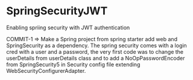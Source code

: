 # SpringSecurityJWT
Enabling spriing security with JWT authentication 

  COMMIT-1 => Make a Spring project from spring starter add web and SpringSecurity as a dependency.
The spring security comes with a login cred with a user and a password, the very first code was to change the userDetails from userDetails class and to add a  NoOpPasswordEncoder
from SpringSecurity5 in Security config file extending WebSecurityConfigurerAdapter. <FIRST COMMIT>


